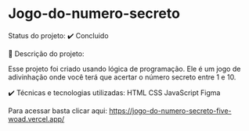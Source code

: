 # Jogo-do-numero-secreto
Status do projeto: ✔️ Concluido

🔨 Descrição do projeto:

Esse projeto foi criado usando lógica de programação. Ele é um jogo de adivinhação onde você terá que acertar o número secreto entre 1 e 10.

✔️ Técnicas e tecnologias utilizadas:
HTML
CSS
JavaScript
Figma

Para acessar basta clicar aqui: https://jogo-do-numero-secreto-five-woad.vercel.app/
